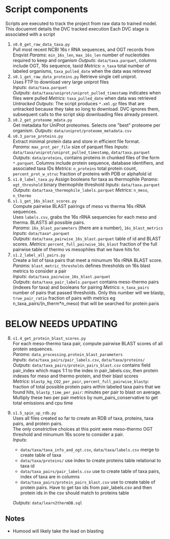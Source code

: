 # Script components
Scripts are executed to track the project from raw data to trained model. This docuemnt details the DVC tracked execution
Each DVC stage is associated with a script

1. `s0.0_get_raw_data_taxa.py`  
    Pull most recent NCBI 16s r RNA sequences, and OGT records from Enqvist 
    _Params_: `min_16s_len`, `max_16s_len` number of nucleotides required to keep and organism
    _Outputs_: `data/taxa.parquet`, columns include OGT, 16s sequence, taxid
    _Metrics_: `n_taxa` total number of labeled organisms, `taxa_pulled_date` when the data was retireved
2. `s0.1_get_raw_data_proteins.py`
    Retrieve single cell uniprot.  
    Uses FTP to download very large uniprot files    
    _Inputs_: `data/taxa.parquet`  
    _Outputs_: `data/taxa/uniprot/uniprot_pulled_timestamp` indicates when files
    were pulled
    _Metrics_: `taxa_pulled_date` when data was retrieved
    _Untracked Outputs_: The script produces `*.xml.gz` files that are untracked because they take so long to download. DVC ignores them, subsequent calls to the script skip downloading files already present. 
3. `s0.2_get_proteome_mdata.py`  
    Get metadata for UniProt proteomes.
    Selects one "best" proteome per organism. 
    _Outputs_: `data/uniprot/proteome_metadata.csv`  
4. `s0.3_parse_proteins.py`  
    Extract minimal protein data and store in efficient file format.  
    _Params_: `max_prot_per_file` size of parquet files
    _Inputs_: `data/taxa/uniprot/uniprot_pulled_timestamp`, `data/taxa.parquet` 
    _Outputs_: `data/proteins`, contains proteins in chunked files of the form `*.parquet`. Columns include protein sequence, database identifiers, and associated taxa IDs
    _Metrics_: `n_proteins` total protein count, `percent_prot_w_struc` fraction of proteins with PDB or alphafold id
5. `s1.0_label_taxa.py`
    Assign booleans for taxa as thermophile
    _Params_: `ogt_threshold` binary thermophile threshold
    _Inputs_: `data/taxa.parquet`
    _Outputs_: `data/taxa_thermophile_labels.parquet`
    _Metrics_: `n_meso`, `n_thermo`
6. `s1.1_get_16s_blast_scores.py`  
    Compute pairwise BLAST pairings of meso vs therma 16s rRNA sequences.   
    Uses `labels.csv`, grabs the 16s rRNA sequencies for each meso and therma. BLASTS all possible pairs.  
    _Params_: `16s_blast_parameters` (there are a number), `16s_blast_metrics`
    _Inputs_: `data/taxa*.parquet`  
    _Outputs_: `data/taxa_pairwise_16s_blast.parquet` table of id and BLAST scores. 
    _Metrics_: `percent_full_pairwise_16s_blast` fraction of the full pairwise table of thermo vs mesophiles that we have hits for. 
7. `s1.2_label_all_pairs.py`  
    Create a list of taxa pairs that meet a minumum 16s rRNA BLAST score.  
    _Params_: `blast_metric_thresholds` defines thresholds on 16s blast metrics to consider a pair  
    _Inputs_: `data/taxa_pairwise_16s_blast.parquet`  
    _Outputs_: `data/taxa_pair_labels.parquet` contains meso-thermo pairs (indexes for taxa) and booleans for pairing
    _Metrics_: `n_taxa_pairs` number of pairs that passed thresholds. Only this number will we blastp, `true_pair_ratio` fraction of pairs with metrics eg n_taxa_pairs/(n_therm\*n_meso) that will be searched
    for protein paris

# BELOW NEEDS UPDATING

8. `s1.4_get_protein_blast_scores.py`  
    For each meso-thermo taxa pair, compute pairwise BLAST scores of all protein sequences.  
    _Params_: `data_processing.protein_blast_parameters`  
    _Inputs_: `data/taxa_pairs/pair_labels.csv`, `data/taxa/proteins/`  
    _Outputs_: `data/taxa_pairs/protein_pairs_blast.csv` contains field pair_index which maps 1:1 to the index in pair_labels.csv, then protein indexes for meso and thermo protein, and their blast scores  
    _Metrics_: `blastp_kg_CO2_per_pair`, `percent_full_pairwise_blastp`: fraction of total possible protein pairs within labeled taxa pairs that we found hits, `blastp_time_per_pair`: minutes per pair to blast on average. Multiply these two per pair metrics by num_pairs_conservative to get total emissions and cpu time
9. `s1.5_spin_up_rdb.py`  
    Uses all files created so far to create an RDB of taxa, proteins, taxa pairs, and protein pairs.  
    The only constrictive choices at this point were meso-thermo OGT threshold and minumum 16s score to consider a pair.  
    _Inputs_:  
    - `data/taxa/taxa_info_and_ogt.csv`, `data/taxa/labels.csv` merge to create table of taxa
    - `data/taxa/proteins/` use index to create proteins table relational to taxa id
    - `data/taxa_pairs/pair_labels.csv` use to create table of taxa pairs, index of taxa are in columns
    - `data/taxa_pairs/protein_pairs_blast.csv` use to create table of protein pairs. Have to get tax ids from pair_labels.csv and then protein ids in the csv should match to proteins table

    _Outputs_: `data/learn2thermDB.sql`

## Notes
- Humood will likely take the lead on blasting